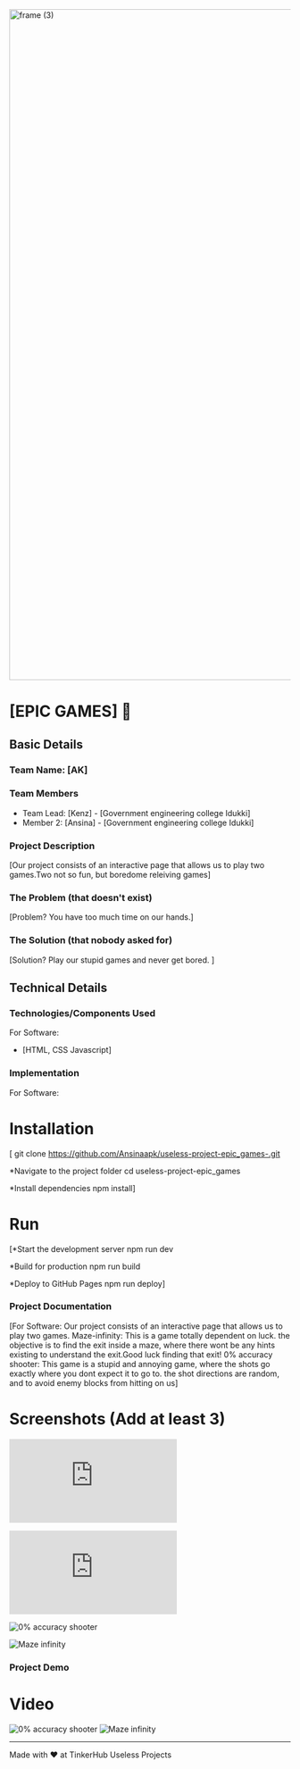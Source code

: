 <img width="3188" height="1202" alt="frame (3)" src="https://github.com/user-attachments/assets/517ad8e9-ad22-457d-9538-a9e62d137cd7" />


# [EPIC GAMES] 🎯


## Basic Details
### Team Name: [AK]


### Team Members
- Team Lead: [Kenz] - [Government engineering college Idukki]
- Member 2: [Ansina] - [Government engineering college Idukki]


### Project Description
[Our project consists of an interactive page that allows us to play two games.Two not so fun, but boredome releiving games]

### The Problem (that doesn't exist)
[Problem? You have too much time on our hands.]

### The Solution (that nobody asked for)
[Solution? Play our stupid games and never get bored. ]

## Technical Details
### Technologies/Components Used
For Software:
- [HTML, CSS Javascript]




### Implementation
For Software:
# Installation
[
git clone https://github.com/Ansinaapk/useless-project-epic_games-.git

*Navigate to the project folder
cd useless-project-epic_games

*Install dependencies
npm install]

# Run
[*Start the development server
npm run dev

*Build for production
npm run build

*Deploy to GitHub Pages
npm run deploy]

### Project Documentation
[For Software:
Our project consists of an interactive page that allows us to play two games.
Maze-infinity: This is a game totally dependent on luck. the objective is to find the exit inside a maze, where there wont be any hints existing to understand the exit.Good luck finding that exit!
0% accuracy shooter: This game is a stupid and annoying game, where the shots go exactly where you dont expect it to go to. the shot directions are random, and to avoid enemy blocks from hitting on us]

# Screenshots (Add at least 3)
![home page](https://ansinaapk.github.io/useless-project-epic_games-/index.html)


![Game selection page](https://ansinaapk.github.io/useless-project-epic_games-/games.html)


![0% accuracy shooter](https://ansinaapk.github.io/useless-project-epic_games-/games/shooter-game/)

![Maze infinity]( https://ansinaapk.github.io/useless-project-epic_games-/games/maze-game/)





### Project Demo
# Video
![0% accuracy shooter](https://drive.google.com/file/d/17bRbFlzAeTCY4SViEAp2opb6Rvrlabg3/view?usp=drive_link)
![Maze infinity](https://drive.google.com/file/d/1yGgzX6VVQ4rg-FuuQzu616gqHXjPjQvQ/view?usp=drive_link)



---
Made with ❤ at TinkerHub Useless Projects 
